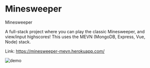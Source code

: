 # Minesweeper

Minesweeper 

A full-stack project where you can play the classic Minesweeper, and view/input highscores! This uses the MEVN (MongoDB, Express, Vue, Node) stack. 

Link: https://minesweeper-mevn.herokuapp.com/

![demo](https://github.com/jnguyen9763/minesweeper/blob/master/client/src/assets/demos/Minesweeper.gif)
